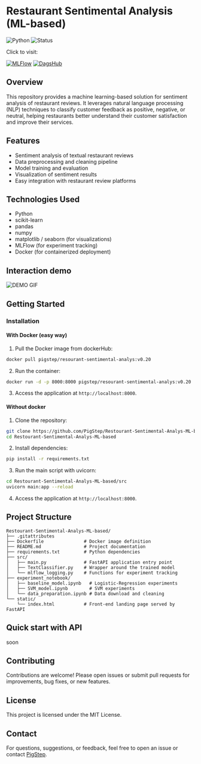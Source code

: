 # Restaurant Sentimental Analysis (ML-based)

![Python](https://img.shields.io/badge/language-Python-blue)
![Status](https://img.shields.io/badge/status-active-success)

Click to visit:

[![MLFlow](https://img.shields.io/badge/MLflow-Experiments-blue)](https://dagshub.com/PigStep/Restourant-Sentimental-Analys-ML-based.mlflow/)
[![DagsHub](https://img.shields.io/badge/DagsHub-Repo-black)](https://dagshub.com/PigStep/Restourant-Sentimental-Analys-ML-based)

## Overview

This repository provides a machine learning-based solution for sentiment analysis of restaurant reviews. It leverages natural language processing (NLP) techniques to classify customer feedback as positive, negative, or neutral, helping restaurants better understand their customer satisfaction and improve their services.

## Features

- Sentiment analysis of textual restaurant reviews
- Data preprocessing and cleaning pipeline
- Model training and evaluation
- Visualization of sentiment results
- Easy integration with restaurant review platforms

## Technologies Used

- Python
- scikit-learn
- pandas
- numpy
- matplotlib / seaborn (for visualizations)
- MLFlow (for experiment tracking)
- Docker (for containerized deployment)

## Interaction demo

![DEMO GIF](https://media0.giphy.com/media/v1.Y2lkPTc5MGI3NjExejhldXJzaHFyaXM5bm15ZDY1MXYzZjk3dHIzcXZiYWZjazIwaTIxeiZlcD12MV9pbnRlcm5hbF9naWZfYnlfaWQmY3Q9Zw/2eXZ8qX8AnV1wirssj/giphy.gif)

## Getting Started

### Installation

#### With Docker (easy way)

1. Pull the Docker image from dockerHub:

```bash
docker pull pigstep/resourant-sentimental-analys:v0.20
```

2. Run the container:

```bash
docker run -d -p 8000:8000 pigstep/resourant-sentimental-analys:v0.20
```

3. Access the application at `http://localhost:8000`.

#### Without docker

1. Clone the repository:

```bash
git clone https://github.com/PigStep/Restourant-Sentimental-Analys-ML-based.git
cd Restourant-Sentimental-Analys-ML-based
```

2. Install dependencies:

```bash
pip install -r requirements.txt
```

3. Run the main script with uvicorn:

```bash
cd Restourant-Sentimental-Analys-ML-based/src
uvicorn main:app --reload
```

4. Access the application at `http://localhost:8000`.

## Project Structure

```
Restourant‑Sentimental‑Analys‑ML‑based/
├── .gitattributes           
├── Dockerfile               # Docker image definition
├── README.md                # Project documentation
├── requirements.txt         # Python dependencies
├── src/
│   ├── main.py              # FastAPI application entry point
│   ├── TextClassifier.py    # Wrapper around the trained model
│   └── mlflow_logging.py    # Functions for experiment tracking
├── experiment_notebook/
│   ├── baseline_model.ipynb   # Logistic‑Regression experiments
│   ├── SVM_model.ipynb        # SVM experiments
│   └── data_preparation.ipynb # Data download and cleaning
└── static/
    └── index.html           # Front‑end landing page served by FastAPI
```

## Quick start with API

soon

## Contributing

Contributions are welcome! Please open issues or submit pull requests for improvements, bug fixes, or new features.

## License

This project is licensed under the MIT License.

## Contact

For questions, suggestions, or feedback, feel free to open an issue or contact [PigStep](https://github.com/PigStep).
